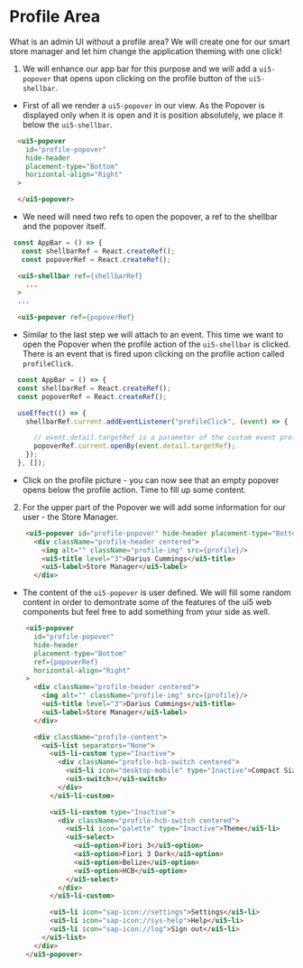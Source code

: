 # Profile Area

What is an admin UI without a profile area? We will create one for our smart store manager and let him change the application theming with one click!

1. We will enhance our app bar for this purpose and we will add a `ui5-popover` that opens upon clicking on the profile button of the `ui5-shellbar`. 

  - First of all we render a `ui5-popover` in our view. As the Popover is displayed only when it is open and it is position absolutely, we place it below the `ui5-shellbar`.

  ```html
    <ui5-popover 
      id="profile-popover"
      hide-header
      placement-type="Bottom"
      horizontal-align="Right"
    >

    </ui5-popover>
  ```

  - We need will need two refs to open the popover, a ref to the shellbar and the popover itself.

 ```js
  const AppBar = () => {
    const shellbarRef = React.createRef();
    const popoverRef = React.createRef();
```

```html
  <ui5-shellbar ref={shellbarRef}
    ...
  >
  ...

  <ui5-popover ref={popoverRef}
```

  - Similar to the last step we will attach to an event. This time we want to open the Popover when the profile action of the `ui5-shellbar` is clicked. There is an event that is fired upon clicking on the profile action called `profileClick`.

  ```js
    const AppBar = () => {
    const shellbarRef = React.createRef();
    const popoverRef = React.createRef();

    useEffect(() => {
      shellbarRef.current.addEventListener("profileClick", (event) => {

        // event.detail.targetRef is a parameter of the custom event profileClick and it returns a DOM ref to the profile action
        popoverRef.current.openBy(event.detail.targetRef);
      });
    }, []);
  ```

  - Click on the profile picture - you can now see that an empty popover opens below the profile action. Time to fill up some content.

2. For the upper part of the Popover we will add some information for our user - the Store Manager.

```html
    <ui5-popover id="profile-popover" hide-header placement-type="Bottom" ref={popoverRef} horizontal-align="Right">
      <div className="profile-header centered">
        <img alt="" className="profile-img" src={profile}/>
        <ui5-title level="3">Darius Cummings</ui5-title>
        <ui5-label>Store Manager</ui5-label>
      </div>
```

  - The content of the `ui5-popover` is user defined. We will fill some random content in order to demontrate some of the features of the ui5 web components but feel free to add something from your side as well.


```html
    <ui5-popover
      id="profile-popover"
      hide-header
      placement-type="Bottom"
      ref={popoverRef}
      horizontal-align="Right"
    >
      <div className="profile-header centered">
        <img alt="" className="profile-img" src={profile}/>
        <ui5-title level="3">Darius Cummings</ui5-title>
        <ui5-label>Store Manager</ui5-label>
      </div>

      <div className="profile-content">
        <ui5-list separators="None">
          <ui5-li-custom type="Inactive">
            <div className="profile-hcb-switch centered">
              <ui5-li icon="desktop-mobile" type="Inactive">Compact Size</ui5-li>
              <ui5-switch></ui5-switch>
            </div>
          </ui5-li-custom>

          <ui5-li-custom type="Inactive">
            <div className="profile-hcb-switch centered">
              <ui5-li icon="palette" type="Inactive">Theme</ui5-li>
              <ui5-select>
                <ui5-option>Fiori 3</ui5-option>
                <ui5-option>Fiori 3 Dark</ui5-option>
                <ui5-option>Belize</ui5-option>
                <ui5-option>HCB</ui5-option>
              </ui5-select>
            </div>
          </ui5-li-custom>

          <ui5-li icon="sap-icon://settings">Settings</ui5-li>
          <ui5-li icon="sap-icon://sys-help">Help</ui5-li>
          <ui5-li icon="sap-icon://log">Sign out</ui5-li>
        </ui5-list>
      </div>
    </ui5-popover>
```
